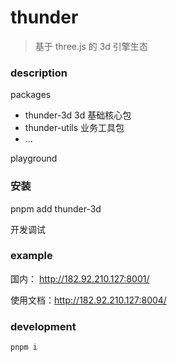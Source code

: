 # thunder

> 基于 three.js 的 3d 引擎生态

### description

packages

- thunder-3d 3d 基础核心包
- thunder-utils 业务工具包
- ...

playground

### 安装

pnpm add thunder-3d  

开发调试

### example 


国内： http://182.92.210.127:8001/

使用文档：http://182.92.210.127:8004/

### development

```bash
pnpm i
```

